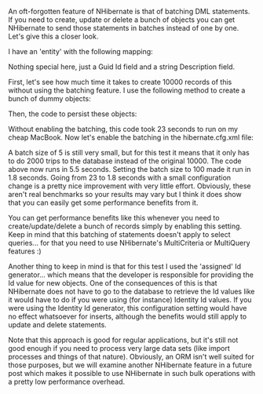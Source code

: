 An oft-forgotten feature of NHibernate is that of batching DML statements.  If you need to create, update or delete a bunch of objects you can get NHibernate to send those statements in batches instead of one by one.  Let's give this a closer look.

I have an 'entity' with the following mapping:

<script src="https://gist.github.com/3684012.js?file=s1.xml"></script>

Nothing special here, just a Guid Id field and a string Description field. 

First, let's see how much time it takes to create 10000 records of this without using the batching feature.  I use the following method to create a bunch of dummy objects:

<script src="https://gist.github.com/3684012.js?file=s2.cs"></script>

Then, the code to persist these objects:

<script src="https://gist.github.com/3684012.js?file=s3.cs"></script>

Without enabling the batching, this code took 23 seconds to run on my cheap MacBook.  Now let's enable the batching in the hibernate.cfg.xml file:

<script src="https://gist.github.com/3684012.js?file=s4.xml"></script>

A batch size of 5 is still very small, but for this test it means that it only has to do 2000 trips to the database instead of the original 10000.  The code above now runs in 5.5 seconds.  Setting the batch size to 100 made it run in 1.8 seconds.  Going from 23 to 1.8 seconds with a small configuration change is a pretty nice improvement with very little effort.  Obviously, these aren't real benchmarks so your results may vary but I think it does show that you can easily get some performance benefits from it.

You can get performance benefits like this whenever you need to create/update/delete a bunch of records simply by enabling this setting.  Keep in mind that this batching of statements doesn't apply to select queries... for that you need to use NHibernate's MultiCriteria or MultiQuery features :)

Another thing to keep in mind is that for this test I used the 'assigned' Id generator... which means that the developer is responsible for providing the Id value for new objects.  One of the consequences of this is that NHibernate does not have to go to the database to retrieve the Id values like it would have to do if you were using (for instance) Identity Id values.  If you were using the Identity Id generator, this configuration setting would have no effect whatsoever for inserts, although the benefits would still apply to update and delete statements.

Note that this approach is good for regular applications, but it's still not good enough if you need to process very large data sets (like import processes and things of that nature). Obviously, an ORM isn't well suited for those purposes, but we will examine another NHibernate feature in a future post which makes it possible to use NHibernate in such bulk operations with a pretty low performance overhead.